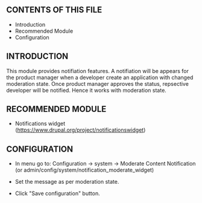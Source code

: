 CONTENTS OF THIS FILE
---------------------
 * Introduction
 * Recommended Module
 * Configuration

INTRODUCTION
------------
This module provides notifiation features. A notifiation will be appears
for the product manager when a developer create an application
with changed moderation state. Once product manager approves the status,
repsective developer will be notified. Hence it works with moderation state.

RECOMMENDED MODULE
-------------------
 * Notifications widget (https://www.drupal.org/project/notificationswidget)

CONFIGURATION
-------------
* In menu go to: Configuration -> system -> Moderate Content Notification
  (or admin/config/system/notification_moderate_widget)

* Set the message as per moderation state.

* Click "Save configuration" button.
